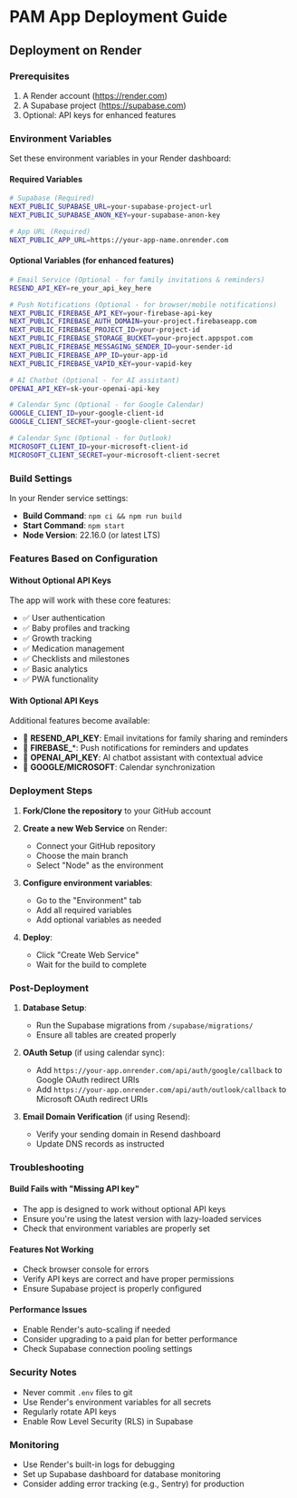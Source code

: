 # PAM App Deployment Guide

## Deployment on Render

### Prerequisites
1. A Render account (https://render.com)
2. A Supabase project (https://supabase.com)
3. Optional: API keys for enhanced features

### Environment Variables

Set these environment variables in your Render dashboard:

#### Required Variables
```bash
# Supabase (Required)
NEXT_PUBLIC_SUPABASE_URL=your-supabase-project-url
NEXT_PUBLIC_SUPABASE_ANON_KEY=your-supabase-anon-key

# App URL (Required)
NEXT_PUBLIC_APP_URL=https://your-app-name.onrender.com
```

#### Optional Variables (for enhanced features)
```bash
# Email Service (Optional - for family invitations & reminders)
RESEND_API_KEY=re_your_api_key_here

# Push Notifications (Optional - for browser/mobile notifications)
NEXT_PUBLIC_FIREBASE_API_KEY=your-firebase-api-key
NEXT_PUBLIC_FIREBASE_AUTH_DOMAIN=your-project.firebaseapp.com
NEXT_PUBLIC_FIREBASE_PROJECT_ID=your-project-id
NEXT_PUBLIC_FIREBASE_STORAGE_BUCKET=your-project.appspot.com
NEXT_PUBLIC_FIREBASE_MESSAGING_SENDER_ID=your-sender-id
NEXT_PUBLIC_FIREBASE_APP_ID=your-app-id
NEXT_PUBLIC_FIREBASE_VAPID_KEY=your-vapid-key

# AI Chatbot (Optional - for AI assistant)
OPENAI_API_KEY=sk-your-openai-api-key

# Calendar Sync (Optional - for Google Calendar)
GOOGLE_CLIENT_ID=your-google-client-id
GOOGLE_CLIENT_SECRET=your-google-client-secret

# Calendar Sync (Optional - for Outlook)
MICROSOFT_CLIENT_ID=your-microsoft-client-id
MICROSOFT_CLIENT_SECRET=your-microsoft-client-secret
```

### Build Settings

In your Render service settings:
- **Build Command**: `npm ci && npm run build`
- **Start Command**: `npm start`
- **Node Version**: 22.16.0 (or latest LTS)

### Features Based on Configuration

#### Without Optional API Keys
The app will work with these core features:
- ✅ User authentication
- ✅ Baby profiles and tracking
- ✅ Growth tracking
- ✅ Medication management
- ✅ Checklists and milestones
- ✅ Basic analytics
- ✅ PWA functionality

#### With Optional API Keys
Additional features become available:
- 📧 **RESEND_API_KEY**: Email invitations for family sharing and reminders
- 🔔 **FIREBASE_***: Push notifications for reminders and updates
- 🤖 **OPENAI_API_KEY**: AI chatbot assistant with contextual advice
- 📅 **GOOGLE/MICROSOFT**: Calendar synchronization

### Deployment Steps

1. **Fork/Clone the repository** to your GitHub account

2. **Create a new Web Service** on Render:
   - Connect your GitHub repository
   - Choose the main branch
   - Select "Node" as the environment

3. **Configure environment variables**:
   - Go to the "Environment" tab
   - Add all required variables
   - Add optional variables as needed

4. **Deploy**:
   - Click "Create Web Service"
   - Wait for the build to complete

### Post-Deployment

1. **Database Setup**:
   - Run the Supabase migrations from `/supabase/migrations/`
   - Ensure all tables are created properly

2. **OAuth Setup** (if using calendar sync):
   - Add `https://your-app.onrender.com/api/auth/google/callback` to Google OAuth redirect URIs
   - Add `https://your-app.onrender.com/api/auth/outlook/callback` to Microsoft OAuth redirect URIs

3. **Email Domain Verification** (if using Resend):
   - Verify your sending domain in Resend dashboard
   - Update DNS records as instructed

### Troubleshooting

#### Build Fails with "Missing API key"
- The app is designed to work without optional API keys
- Ensure you're using the latest version with lazy-loaded services
- Check that environment variables are properly set

#### Features Not Working
- Check browser console for errors
- Verify API keys are correct and have proper permissions
- Ensure Supabase project is properly configured

#### Performance Issues
- Enable Render's auto-scaling if needed
- Consider upgrading to a paid plan for better performance
- Check Supabase connection pooling settings

### Security Notes

- Never commit `.env` files to git
- Use Render's environment variables for all secrets
- Regularly rotate API keys
- Enable Row Level Security (RLS) in Supabase

### Monitoring

- Use Render's built-in logs for debugging
- Set up Supabase dashboard for database monitoring
- Consider adding error tracking (e.g., Sentry) for production